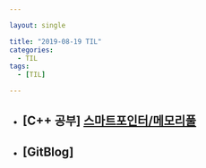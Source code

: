 ```yaml
---

layout: single

title: "2019-08-19 TIL"
categories:
  - TIL
tags:
  - [TIL]

---
```


- ##  [C++ 공부] [스마트포인터/메모리풀](/language/smartpointer-memorypool/)

- ## [GitBlog]




